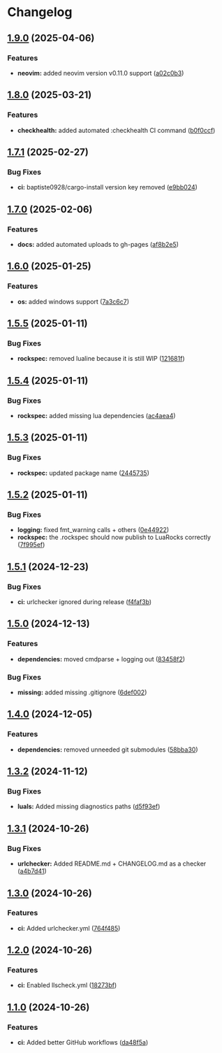 # Changelog

## [1.9.0](https://github.com/ColinKennedy/nvim-best-practices-plugin-template/compare/v1.8.0...v1.9.0) (2025-04-06)


### Features

* **neovim:** added neovim version v0.11.0 support ([a02c0b3](https://github.com/ColinKennedy/nvim-best-practices-plugin-template/commit/a02c0b303726b5259b3cbc0a2b6acebb98c55c15))

## [1.8.0](https://github.com/ColinKennedy/nvim-best-practices-plugin-template/compare/v1.7.1...v1.8.0) (2025-03-21)


### Features

* **checkhealth:** added automated :checkhealth CI command ([b0f0ccf](https://github.com/ColinKennedy/nvim-best-practices-plugin-template/commit/b0f0ccfc177cf42cd17faf435b40ca5b39f478f1))

## [1.7.1](https://github.com/ColinKennedy/nvim-best-practices-plugin-template/compare/v1.7.0...v1.7.1) (2025-02-27)


### Bug Fixes

* **ci:** baptiste0928/cargo-install version key removed ([e9bb024](https://github.com/ColinKennedy/nvim-best-practices-plugin-template/commit/e9bb024fe7f9a067f70a84c6d67ebb567f9a5d83))

## [1.7.0](https://github.com/ColinKennedy/nvim-best-practices-plugin-template/compare/v1.6.0...v1.7.0) (2025-02-06)


### Features

* **docs:** added automated uploads to gh-pages ([af8b2e5](https://github.com/ColinKennedy/nvim-best-practices-plugin-template/commit/af8b2e5ae9cb0681ca27973787487502156fe2c2))

## [1.6.0](https://github.com/ColinKennedy/nvim-best-practices-plugin-template/compare/v1.5.5...v1.6.0) (2025-01-25)


### Features

* **os:** added windows support ([7a3c6c7](https://github.com/ColinKennedy/nvim-best-practices-plugin-template/commit/7a3c6c794712883399626d3177b6ce93cf0252a4))

## [1.5.5](https://github.com/ColinKennedy/nvim-best-practices-plugin-template/compare/v1.5.4...v1.5.5) (2025-01-11)


### Bug Fixes

* **rockspec:** removed lualine because it is still WIP ([121681f](https://github.com/ColinKennedy/nvim-best-practices-plugin-template/commit/121681f8f7ace45e114ea2161175e37c8c8e4877))

## [1.5.4](https://github.com/ColinKennedy/nvim-best-practices-plugin-template/compare/v1.5.3...v1.5.4) (2025-01-11)


### Bug Fixes

* **rockspec:** added missing lua dependencies ([ac4aea4](https://github.com/ColinKennedy/nvim-best-practices-plugin-template/commit/ac4aea4f468b4912e694eb4fca0305aff026f4e1))

## [1.5.3](https://github.com/ColinKennedy/nvim-best-practices-plugin-template/compare/v1.5.2...v1.5.3) (2025-01-11)


### Bug Fixes

* **rockspec:** updated package name ([2445735](https://github.com/ColinKennedy/nvim-best-practices-plugin-template/commit/2445735817e93ccb520101539c2f41312e0635b3))

## [1.5.2](https://github.com/ColinKennedy/nvim-best-practices-plugin-template/compare/v1.5.1...v1.5.2) (2025-01-11)


### Bug Fixes

* **logging:** fixed fmt_warning calls + others ([0e44922](https://github.com/ColinKennedy/nvim-best-practices-plugin-template/commit/0e449223755ab4ea4fa170753d4b38731e4279b2))
* **rockspec:** the .rockspec should now publish to LuaRocks correctly ([7f995ef](https://github.com/ColinKennedy/nvim-best-practices-plugin-template/commit/7f995ef9b4459bb47976303825adb7a81737f404))

## [1.5.1](https://github.com/ColinKennedy/nvim-best-practices-plugin-template/compare/v1.5.0...v1.5.1) (2024-12-23)


### Bug Fixes

* **ci:** urlchecker ignored during release ([f4faf3b](https://github.com/ColinKennedy/nvim-best-practices-plugin-template/commit/f4faf3b557c3fff211195bdc05003b701e895196))

## [1.5.0](https://github.com/ColinKennedy/nvim-best-practices-plugin-template/compare/v1.4.0...v1.5.0) (2024-12-13)


### Features

* **dependencies:** moved cmdparse + logging out ([83458f2](https://github.com/ColinKennedy/nvim-best-practices-plugin-template/commit/83458f230192cb1a77778de051bcde757e73d756))


### Bug Fixes

* **missing:** added missing .gitignore ([6def002](https://github.com/ColinKennedy/nvim-best-practices-plugin-template/commit/6def002a458edbf6dcaf786120b3e3f3fbcd869b))

## [1.4.0](https://github.com/ColinKennedy/nvim-best-practices-plugin-template/compare/v1.3.2...v1.4.0) (2024-12-05)


### Features

* **dependencies:** removed unneeded git submodules ([58bba30](https://github.com/ColinKennedy/nvim-best-practices-plugin-template/commit/58bba307be8ec2a963b8d0ec256d60d9c14abe16))

## [1.3.2](https://github.com/ColinKennedy/nvim-best-practices-plugin-template/compare/v1.3.1...v1.3.2) (2024-11-12)


### Bug Fixes

* **luals:** Added missing diagnostics paths ([d5f93ef](https://github.com/ColinKennedy/nvim-best-practices-plugin-template/commit/d5f93ef89c47ae5dd09c684526f7050a0f829e11))

## [1.3.1](https://github.com/ColinKennedy/nvim-best-practices-plugin-template/compare/v1.3.0...v1.3.1) (2024-10-26)


### Bug Fixes

* **urlchecker:** Added README.md + CHANGELOG.md as a checker ([a4b7d41](https://github.com/ColinKennedy/nvim-best-practices-plugin-template/commit/a4b7d410f4d853d7bf98e4ca6dc198f6ea29bb8d))

## [1.3.0](https://github.com/ColinKennedy/nvim-best-practices-plugin-template/compare/v1.2.0...v1.3.0) (2024-10-26)


### Features

* **ci:** Added urlchecker.yml ([764f485](https://github.com/ColinKennedy/nvim-best-practices-plugin-template/commit/764f4859522c6c810e75bd82eda6073ef4fc0c0c))

## [1.2.0](https://github.com/ColinKennedy/nvim-best-practices-plugin-template/compare/v1.1.0...v1.2.0) (2024-10-26)


### Features

* **ci:** Enabled llscheck.yml ([18273bf](https://github.com/ColinKennedy/nvim-best-practices-plugin-template/commit/18273bf3526364ca05d2798318b86f59a3c124e8))

## [1.1.0](https://github.com/ColinKennedy/nvim-best-practices-plugin-template/compare/v1.0.3...v1.1.0) (2024-10-26)


### Features

* **ci:** Added better GitHub workflows ([da48f5a](https://github.com/ColinKennedy/nvim-best-practices-plugin-template/commit/da48f5a27fb01e9c597d82931e551d10c31b94d0))
